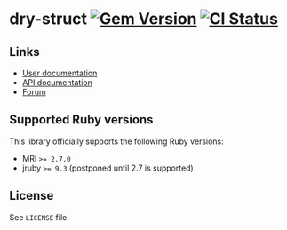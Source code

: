 <!--- this file is synced from dry-rb/template-gem project -->
[gem]: https://rubygems.org/gems/dry-struct
[actions]: https://github.com/dry-rb/dry-struct/actions

# dry-struct [![Gem Version](https://badge.fury.io/rb/dry-struct.svg)][gem] [![CI Status](https://github.com/dry-rb/dry-struct/workflows/ci/badge.svg)][actions]

## Links

* [User documentation](https://dry-rb.org/gems/dry-struct)
* [API documentation](http://rubydoc.info/gems/dry-struct)
* [Forum](https://discourse.dry-rb.org)

## Supported Ruby versions

This library officially supports the following Ruby versions:

* MRI `>= 2.7.0`
* jruby `>= 9.3` (postponed until 2.7 is supported)

## License

See `LICENSE` file.
